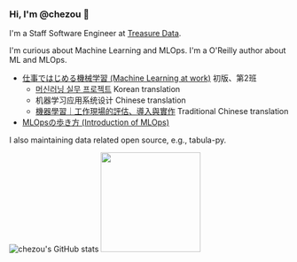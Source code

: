 ### Hi, I'm @chezou 👋

I'm a Staff Software Engineer at [Treasure Data](https://www.treasuredata.com/).

I'm curious about Machine Learning and MLOps. I'm a O'Reilly author about ML and MLOps.

- [仕事ではじめる機械学習 (Machine Learning at work)](https://www.oreilly.co.jp/books/9784873119472/) 初版、第2班
  - [머신러닝 실무 프로젝트](https://www.hanbit.co.kr/store/books/look.php?p_code=B2700797734) Korean translation
  - 机器学习应用系统设计 Chinese translation
  - [機器學習｜工作現場的評估、導入與實作](http://books.gotop.com.tw/v_A576) Traditional Chinese translation
- [MLOpsの歩き方 (Introduction of MLOps)](https://www.lambdanote.com/products/nmonthly-vol-1-no-1-2019)

I also maintaining data related open source, e.g., tabula-py.

![chezou's GitHub stats](https://github-readme-stats.vercel.app/api?username=chezou&show_icons=true&hide_border=true)
<img height="180em" src="https://github-readme-stats.vercel.app/api/top-langs/?username=chezou&layout=compact&langs_count=8"/>

